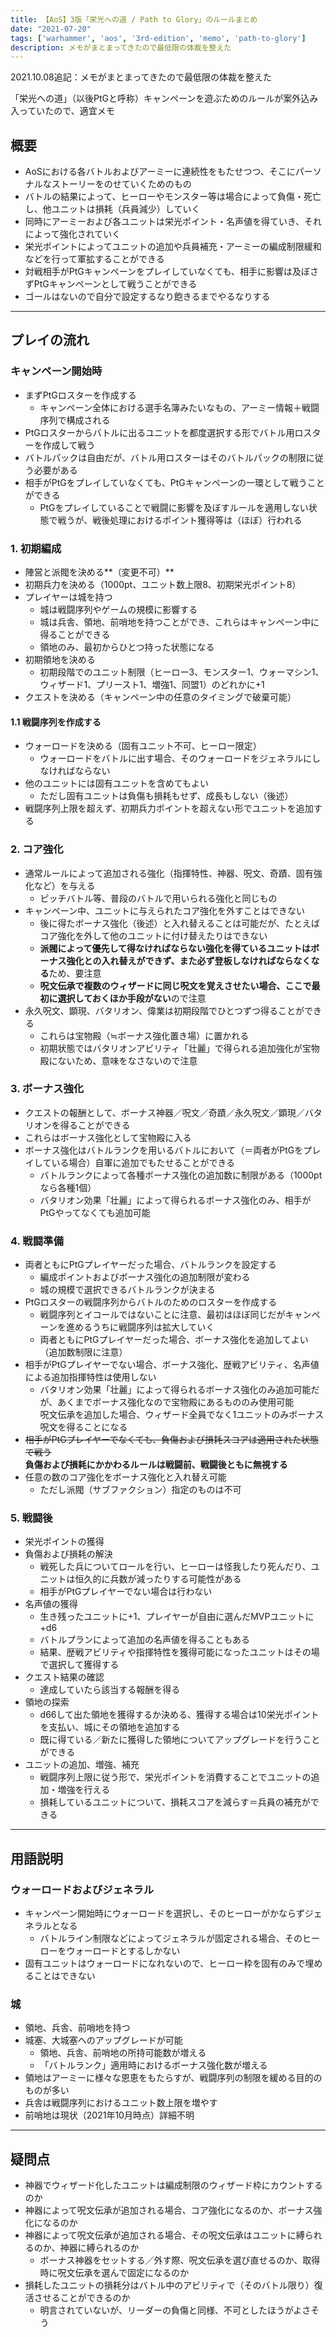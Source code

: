 ```yaml
---
title: 【AoS】3版「栄光への道 / Path to Glory」のルールまとめ
date: "2021-07-20"
tags: ['warhammer', 'aos', '3rd-edition', 'memo', 'path-to-glory']
description: メモがまとまってきたので最低限の体裁を整えた
---
```


2021.10.08追記：メモがまとまってきたので最低限の体裁を整えた

「栄光への道」（以後PtGと呼称）キャンペーンを遊ぶためのルールが案外込み入っていたので、適宜メモ

## 概要
- AoSにおける各バトルおよびアーミーに連続性をもたせつつ、そこにパーソナルなストーリーをのせていくためのもの
- バトルの結果によって、ヒーローやモンスター等は場合によって負傷・死亡し、他ユニットは損耗（兵員減少）していく
- 同時にアーミーおよび各ユニットは栄光ポイント・名声値を得ていき、それによって強化されていく
- 栄光ポイントによってユニットの追加や兵員補充・アーミーの編成制限緩和などを行って軍拡することができる
- 対戦相手がPtGキャンペーンをプレイしていなくても、相手に影響は及ぼさずPtGキャンペーンとして戦うことができる
- ゴールはないので自分で設定するなり飽きるまでやるなりする

---

## プレイの流れ
### キャンペーン開始時
- まずPtGロスターを作成する
  - キャンペーン全体における選手名簿みたいなもの、アーミー情報＋戦闘序列で構成される
- PtGロスターからバトルに出るユニットを都度選択する形でバトル用ロスターを作成して戦う
- バトルパックは自由だが、バトル用ロスターはそのバトルパックの制限に従う必要がある
- 相手がPtGをプレイしていなくても、PtGキャンペーンの一環として戦うことができる
  - PtGをプレイしていることで戦闘に影響を及ぼすルールを適用しない状態で戦うが、戦後処理におけるポイント獲得等は（ほぼ）行われる

### 1. 初期編成
- 陣営と派閥を決める**（変更不可）**
- 初期兵力を決める（1000pt、ユニット数上限8、初期栄光ポイント8）
- プレイヤーは城を持つ
  - 城は戦闘序列やゲームの規模に影響する
  - 城は兵舎、領地、前哨地を持つことができ、これらはキャンペーン中に得ることができる
  - 領地のみ、最初からひとつ持った状態になる
- 初期領地を決める
  - 初期段階でのユニット制限（ヒーロー3、モンスター1、ウォーマシン1、ウィザード1、プリースト1、増強1、同盟1）のどれかに+1
- クエストを決める（キャンペーン中の任意のタイミングで破棄可能）

#### 1.1 戦闘序列を作成する
- ウォーロードを決める（固有ユニット不可、ヒーロー限定）
  - ウォーロードをバトルに出す場合、そのウォーロードをジェネラルにしなければならない
- 他のユニットには固有ユニットを含めてもよい
  - ただし固有ユニットは負傷も損耗もせず、成長もしない（後述）
- 戦闘序列上限を超えず、初期兵力ポイントを超えない形でユニットを追加する

### 2. コア強化
- 通常ルールによって追加される強化（指揮特性、神器、呪文、奇蹟、固有強化など）を与える
  - ピッチバトル等、普段のバトルで用いられる強化と同じもの
- キャンペーン中、ユニットに与えられたコア強化を外すことはできない
  - 後に得たボーナス強化（後述）と入れ替えることは可能だが、たとえばコア強化を外して他のユニットに付け替えたりはできない
  - **派閥によって優先して得なければならない強化を得ているユニットはボーナス強化との入れ替えができず、また必ず登板しなければならなくなる**ため、要注意
  - **呪文伝承で複数のウィザードに同じ呪文を覚えさせたい場合、ここで最初に選択しておくほか手段がない**ので注意
- 永久呪文、顕現、バタリオン、偉業は初期段階でひとつずつ得ることができる
  - これらは宝物殿（≒ボーナス強化置き場）に置かれる
  - 初期状態ではバタリオンアビリティ「壮麗」で得られる追加強化が宝物殿にないため、意味をなさないので注意

### 3. ボーナス強化
- クエストの報酬として、ボーナス神器／呪文／奇蹟／永久呪文／顕現／バタリオンを得ることができる
- これらはボーナス強化として宝物殿に入る
- ボーナス強化はバトルランクを用いるバトルにおいて（＝両者がPtGをプレイしている場合）自軍に追加でもたせることができる
  - バトルランクによって各種ボーナス強化の追加数に制限がある（1000ptなら各種1個）
  - バタリオン効果「壮麗」によって得られるボーナス強化のみ、相手がPtGやってなくても追加可能

### 4. 戦闘準備
- 両者ともにPtGプレイヤーだった場合、バトルランクを設定する
  - 編成ポイントおよびボーナス強化の追加制限が変わる
  - 城の規模で選択できるバトルランクが決まる
- PtGロスターの戦闘序列からバトルのためのロスターを作成する
  - 戦闘序列とイコールではないことに注意、最初はほぼ同じだがキャンペーンを進めるうちに戦闘序列は拡大していく
  - 両者ともにPtGプレイヤーだった場合、ボーナス強化を追加してよい（追加数制限に注意）
- 相手がPtGプレイヤーでない場合、ボーナス強化、歴戦アビリティ、名声値による追加指揮特性は使用しない
  - バタリオン効果「壮麗」によって得られるボーナス強化のみ追加可能だが、あくまでボーナス強化なので宝物殿にあるもののみ使用可能 \
  呪文伝承を追加した場合、ウィザード全員でなく1ユニットのみボーナス呪文を得ることになる
- <s>相手がPtGプレイヤーでなくても、負傷および損耗スコアは適用された状態で戦う</s>\
**負傷および損耗にかかわるルールは戦闘前、戦闘後ともに無視する**
- 任意の数のコア強化をボーナス強化と入れ替え可能
  - ただし派閥（サブファクション）指定のものは不可

### 5. 戦闘後
- 栄光ポイントの獲得
- 負傷および損耗の解決
  - 戦死した兵についてロールを行い、ヒーローは怪我したり死んだり、ユニットは恒久的に兵数が減ったりする可能性がある
  - 相手がPtGプレイヤーでない場合は行わない
- 名声値の獲得
  - 生き残ったユニットに+1、プレイヤーが自由に選んだMVPユニットに+d6
  - バトルプランによって追加の名声値を得ることもある
  - 結果、歴戦アビリティや指揮特性を獲得可能になったユニットはその場で選択して獲得する
- クエスト結果の確認
  - 達成していたら該当する報酬を得る
- 領地の探索
  - d66して出た領地を獲得するか決める、獲得する場合は10栄光ポイントを支払い、城にその領地を追加する
  - 既に得ている／新たに獲得した領地についてアップグレードを行うことができる
- ユニットの追加、増強、補充
  - 戦闘序列上限に従う形で、栄光ポイントを消費することでユニットの追加・増強を行える
  - 損耗しているユニットについて、損耗スコアを減らす＝兵員の補充ができる

---
## 用語説明
### ウォーロードおよびジェネラル
- キャンペーン開始時にウォーロードを選択し、そのヒーローがかならずジェネラルとなる
  - バトルライン制限などによってジェネラルが固定される場合、そのヒーローをウォーロードとするしかない
- 固有ユニットはウォーロードになれないので、ヒーロー枠を固有のみで埋めることはできない

### 城
- 領地、兵舎、前哨地を持つ
- 城塞、大城塞へのアップグレードが可能
  - 領地、兵舎、前哨地の所持可能数が増える
  - 「バトルランク」適用時におけるボーナス強化数が増える
- 領地はアーミーに様々な恩恵をもたらすが、戦闘序列の制限を緩める目的のものが多い
- 兵舎は戦闘序列におけるユニット数上限を増やす
- 前哨地は現状（2021年10月時点）詳細不明

---

## 疑問点
- 神器でウィザード化したユニットは編成制限のウィザード枠にカウントするのか
- 神器によって呪文伝承が追加される場合、コア強化になるのか、ボーナス強化になるのか
- 神器によって呪文伝承が追加される場合、その呪文伝承はユニットに縛られるのか、神器に縛られるのか
  - ボーナス神器をセットする／外す際、呪文伝承を選び直せるのか、取得時に呪文伝承を選んで固定になるのか
- 損耗したユニットの損耗分はバトル中のアビリティで（そのバトル限り）復活させることができるのか
  - 明言されていないが、リーダーの負傷と同様、不可としたほうがよさそう